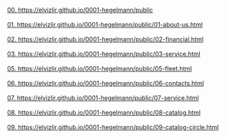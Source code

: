  <a href='https://elvizlir.github.io/0001-hegelmann/public'> 00. https://elvizlir.github.io/0001-hegelmann/public </a><br><br>
 <a href='https://elvizlir.github.io/0001-hegelmann/public/01-about-us.html'> 01. https://elvizlir.github.io/0001-hegelmann/public/01-about-us.html</a><br><br>
 <a href='https://elvizlir.github.io/0001-hegelmann/public/02-financial.html'> 02. https://elvizlir.github.io/0001-hegelmann/public/02-financial.html</a><br><br>
 <a href='https://elvizlir.github.io/0001-hegelmann/public/03-service.html'> 03. https://elvizlir.github.io/0001-hegelmann/public/03-service.html</a><br><br>
 <a href='https://elvizlir.github.io/0001-hegelmann/public/05-fleet.html'> 05. https://elvizlir.github.io/0001-hegelmann/public/05-fleet.html </a><br><br>
 <a href='https://elvizlir.github.io/0001-hegelmann/public/06-contacts.html'> 06. https://elvizlir.github.io/0001-hegelmann/public/06-contacts.html </a><br><br>
 <a href='https://elvizlir.github.io/0001-hegelmann/public/07-service.html'> 07. https://elvizlir.github.io/0001-hegelmann/public/07-service.html </a><br><br>
 <a href='https://elvizlir.github.io/0001-hegelmann/public/08-catalog.html'> 08. https://elvizlir.github.io/0001-hegelmann/public/08-catalog.html </a><br><br>
 <a href='https://elvizlir.github.io/0001-hegelmann/public/09-catalog-circle.html'> 09. https://elvizlir.github.io/0001-hegelmann/public/09-catalog-circle.html </a><br><br>
